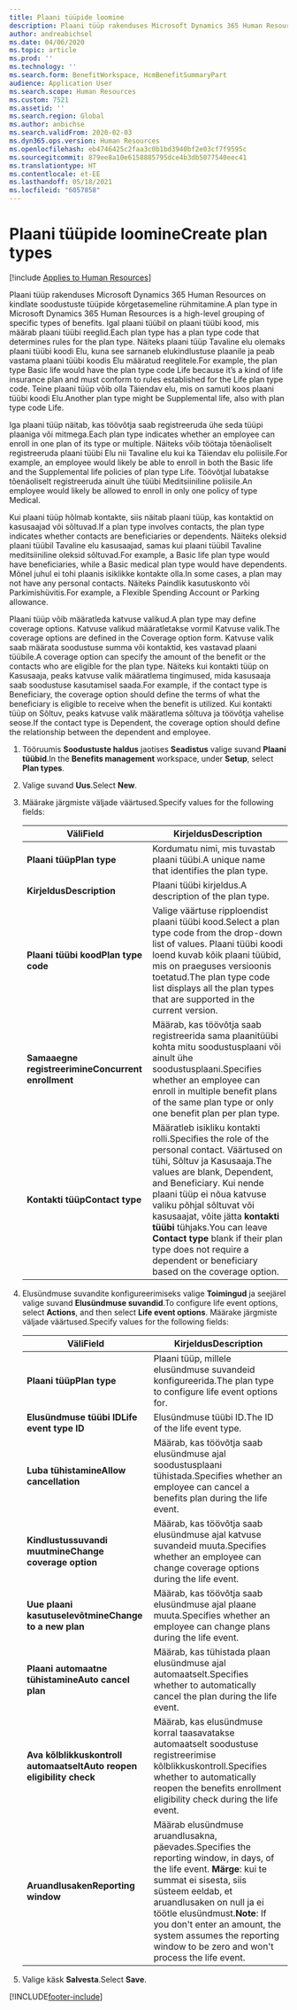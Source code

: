 ```yaml
---
title: Plaani tüüpide loomine
description: Plaani tüüp rakenduses Microsoft Dynamics 365 Human Resources on kindlate soodustuste tüüpide kõrgetasemeline rühmitamine. Igal plaani tüübil on plaani tüübi kood, mis määrab plaani tüübi reeglid.
author: andreabichsel
ms.date: 04/06/2020
ms.topic: article
ms.prod: ''
ms.technology: ''
ms.search.form: BenefitWorkspace, HcmBenefitSummaryPart
audience: Application User
ms.search.scope: Human Resources
ms.custom: 7521
ms.assetid: ''
ms.search.region: Global
ms.author: anbichse
ms.search.validFrom: 2020-02-03
ms.dyn365.ops.version: Human Resources
ms.openlocfilehash: eb4746425c2faa3c0b1bd3940bf2e03cf7f9595c
ms.sourcegitcommit: 879ee8a10e6158885795dce4b3db5077540eec41
ms.translationtype: HT
ms.contentlocale: et-EE
ms.lasthandoff: 05/18/2021
ms.locfileid: "6057858"
---
```

# <a name="create-plan-types"></a><span data-ttu-id="4f676-104">Plaani tüüpide loomine</span><span class="sxs-lookup"><span data-stu-id="4f676-104">Create plan types</span></span>

[!include [Applies to Human Resources](../includes/applies-to-hr.md)]

<span data-ttu-id="4f676-105">Plaani tüüp rakenduses Microsoft Dynamics 365 Human Resources on kindlate soodustuste tüüpide kõrgetasemeline rühmitamine.</span><span class="sxs-lookup"><span data-stu-id="4f676-105">A plan type in Microsoft Dynamics 365 Human Resources is a high-level grouping of specific types of benefits.</span></span> <span data-ttu-id="4f676-106">Igal plaani tüübil on plaani tüübi kood, mis määrab plaani tüübi reeglid.</span><span class="sxs-lookup"><span data-stu-id="4f676-106">Each plan type has a plan type code that determines rules for the plan type.</span></span> <span data-ttu-id="4f676-107">Näiteks plaani tüüp Tavaline elu olemaks plaani tüübi koodi Elu, kuna see sarnaneb elukindlustuse plaanile ja peab vastama plaani tüübi koodis Elu määratud reeglitele.</span><span class="sxs-lookup"><span data-stu-id="4f676-107">For example, the plan type Basic life would have the plan type code Life because it’s a kind of life insurance plan and must conform to rules established for the Life plan type code.</span></span> <span data-ttu-id="4f676-108">Teine plaani tüüp võib olla Täiendav elu, mis on samuti koos plaani tüübi koodi Elu.</span><span class="sxs-lookup"><span data-stu-id="4f676-108">Another plan type might be Supplemental life, also with plan type code Life.</span></span>

<span data-ttu-id="4f676-109">Iga plaani tüüp näitab, kas töövõtja saab registreeruda ühe seda tüüpi plaaniga või mitmega.</span><span class="sxs-lookup"><span data-stu-id="4f676-109">Each plan type indicates whether an employee can enroll in one plan of its type or multiple.</span></span> <span data-ttu-id="4f676-110">Näiteks võib töötaja tõenäoliselt registreeruda plaani tüübi Elu nii Tavaline elu kui ka Täiendav elu poliisile.</span><span class="sxs-lookup"><span data-stu-id="4f676-110">For example, an employee would likely be able to enroll in both the Basic life and the Supplemental life policies of plan type Life.</span></span> <span data-ttu-id="4f676-111">Töövõtjal lubatakse tõenäoliselt registreeruda ainult ühe tüübi Meditsiiniline poliisile.</span><span class="sxs-lookup"><span data-stu-id="4f676-111">An employee would likely be allowed to enroll in only one policy of type Medical.</span></span>

<span data-ttu-id="4f676-112">Kui plaani tüüp hõlmab kontakte, siis näitab plaani tüüp, kas kontaktid on kasusaajad või sõltuvad.</span><span class="sxs-lookup"><span data-stu-id="4f676-112">If a plan type involves contacts, the plan type indicates whether contacts are beneficiaries or dependents.</span></span> <span data-ttu-id="4f676-113">Näiteks oleksid plaani tüübil Tavaline elu kasusaajad, samas kui plaani tüübil Tavaline meditsiiniline oleksid sõltuvad.</span><span class="sxs-lookup"><span data-stu-id="4f676-113">For example, a Basic life plan type would have beneficiaries, while a Basic medical plan type would have dependents.</span></span> <span data-ttu-id="4f676-114">Mõnel juhul ei tohi plaanis isiklikke kontakte olla.</span><span class="sxs-lookup"><span data-stu-id="4f676-114">In some cases, a plan may not have any personal contacts.</span></span> <span data-ttu-id="4f676-115">Näiteks Paindlik kasutuskonto või Parkimishüvitis.</span><span class="sxs-lookup"><span data-stu-id="4f676-115">For example, a Flexible Spending Account or Parking allowance.</span></span>

<span data-ttu-id="4f676-116">Plaani tüüp võib määratleda katvuse valikud.</span><span class="sxs-lookup"><span data-stu-id="4f676-116">A plan type may define coverage options.</span></span> <span data-ttu-id="4f676-117">Katvuse valikud määratletakse vormil Katvuse valik.</span><span class="sxs-lookup"><span data-stu-id="4f676-117">The coverage options are defined in the Coverage option form.</span></span> <span data-ttu-id="4f676-118">Katvuse valik saab määrata soodustuse summa või kontaktid, kes vastavad plaani tüübile.</span><span class="sxs-lookup"><span data-stu-id="4f676-118">A coverage option can specify the amount of the benefit or the contacts who are eligible for the plan type.</span></span> <span data-ttu-id="4f676-119">Näiteks kui kontakti tüüp on Kasusaaja, peaks katvuse valik määratlema tingimused, mida kasusaaja saab soodustuse kasutamisel saada.</span><span class="sxs-lookup"><span data-stu-id="4f676-119">For example, if the contact type is Beneficiary, the coverage option should define the terms of what the beneficiary is eligible to receive when the benefit is utilized.</span></span> <span data-ttu-id="4f676-120">Kui kontakti tüüp on Sõltuv, peaks katvuse valik määratlema sõltuva ja töövõtja vahelise seose.</span><span class="sxs-lookup"><span data-stu-id="4f676-120">If the contact type is Dependent, the coverage option should define the relationship between the dependent and employee.</span></span> 

1. <span data-ttu-id="4f676-121">Tööruumis **Soodustuste haldus** jaotises **Seadistus** valige suvand **Plaani tüübid**.</span><span class="sxs-lookup"><span data-stu-id="4f676-121">In the **Benefits management** workspace, under **Setup**, select **Plan types**.</span></span>

2. <span data-ttu-id="4f676-122">Valige suvand **Uus**.</span><span class="sxs-lookup"><span data-stu-id="4f676-122">Select **New**.</span></span>

3. <span data-ttu-id="4f676-123">Määrake järgmiste väljade väärtused.</span><span class="sxs-lookup"><span data-stu-id="4f676-123">Specify values for the following fields:</span></span>

   | <span data-ttu-id="4f676-124">Väli</span><span class="sxs-lookup"><span data-stu-id="4f676-124">Field</span></span> | <span data-ttu-id="4f676-125">Kirjeldus</span><span class="sxs-lookup"><span data-stu-id="4f676-125">Description</span></span> |
   | --- | --- |
   | <span data-ttu-id="4f676-126">**Plaani tüüp**</span><span class="sxs-lookup"><span data-stu-id="4f676-126">**Plan type**</span></span> | <span data-ttu-id="4f676-127">Kordumatu nimi, mis tuvastab plaani tüübi.</span><span class="sxs-lookup"><span data-stu-id="4f676-127">A unique name that identifies the plan type.</span></span> |
   | <span data-ttu-id="4f676-128">**Kirjeldus**</span><span class="sxs-lookup"><span data-stu-id="4f676-128">**Description**</span></span> | <span data-ttu-id="4f676-129">Plaani tüübi kirjeldus.</span><span class="sxs-lookup"><span data-stu-id="4f676-129">A description of the plan type.</span></span> |
   | <span data-ttu-id="4f676-130">**Plaani tüübi kood**</span><span class="sxs-lookup"><span data-stu-id="4f676-130">**Plan type code**</span></span> | <span data-ttu-id="4f676-131">Valige väärtuse ripploendist plaani tüübi kood.</span><span class="sxs-lookup"><span data-stu-id="4f676-131">Select a plan type code from the drop-down list of values.</span></span> <span data-ttu-id="4f676-132">Plaani tüübi koodi loend kuvab kõik plaani tüübid, mis on praeguses versioonis toetatud.</span><span class="sxs-lookup"><span data-stu-id="4f676-132">The plan type code list displays all the plan types that are supported in the current version.</span></span> |
   | <span data-ttu-id="4f676-133">**Samaaegne registreerimine**</span><span class="sxs-lookup"><span data-stu-id="4f676-133">**Concurrent enrollment**</span></span> | <span data-ttu-id="4f676-134">Määrab, kas töövõtja saab registreerida sama plaanitüübi kohta mitu soodustusplaani või ainult ühe soodustusplaani.</span><span class="sxs-lookup"><span data-stu-id="4f676-134">Specifies whether an employee can enroll in multiple benefit plans of the same plan type or only one benefit plan per plan type.</span></span> |
   | <span data-ttu-id="4f676-135">**Kontakti tüüp**</span><span class="sxs-lookup"><span data-stu-id="4f676-135">**Contact type**</span></span> | <span data-ttu-id="4f676-136">Määratleb isikliku kontakti rolli.</span><span class="sxs-lookup"><span data-stu-id="4f676-136">Specifies the role of the personal contact.</span></span> <span data-ttu-id="4f676-137">Väärtused on tühi, Sõltuv ja Kasusaaja.</span><span class="sxs-lookup"><span data-stu-id="4f676-137">The values are blank, Dependent, and Beneficiary.</span></span> <span data-ttu-id="4f676-138">Kui nende plaani tüüp ei nõua katvuse valiku põhjal sõltuvat või kasusaajat, võite jätta **kontakti tüübi** tühjaks.</span><span class="sxs-lookup"><span data-stu-id="4f676-138">You can leave **Contact type** blank if their plan type does not require a dependent or beneficiary based on the coverage option.</span></span> |

4. <span data-ttu-id="4f676-139">Elusündmuse suvandite konfigureerimiseks valige **Toimingud** ja seejärel valige suvand **Elusündmuse suvandid**.</span><span class="sxs-lookup"><span data-stu-id="4f676-139">To configure life event options, select **Actions**, and then select **Life event options**.</span></span> <span data-ttu-id="4f676-140">Määrake järgmiste väljade väärtused.</span><span class="sxs-lookup"><span data-stu-id="4f676-140">Specify values for the following fields:</span></span>

   | <span data-ttu-id="4f676-141">Väli</span><span class="sxs-lookup"><span data-stu-id="4f676-141">Field</span></span> | <span data-ttu-id="4f676-142">Kirjeldus</span><span class="sxs-lookup"><span data-stu-id="4f676-142">Description</span></span> |
   | --- | --- |
   | <span data-ttu-id="4f676-143">**Plaani tüüp**</span><span class="sxs-lookup"><span data-stu-id="4f676-143">**Plan type**</span></span> | <span data-ttu-id="4f676-144">Plaani tüüp, millele elusündmuse suvandeid konfigureerida.</span><span class="sxs-lookup"><span data-stu-id="4f676-144">The plan type to configure life event options for.</span></span> |
   | <span data-ttu-id="4f676-145">**Elusündmuse tüübi ID**</span><span class="sxs-lookup"><span data-stu-id="4f676-145">**Life event type ID**</span></span> | <span data-ttu-id="4f676-146">Elusündmuse tüübi ID.</span><span class="sxs-lookup"><span data-stu-id="4f676-146">The ID of the life event type.</span></span> |
   | <span data-ttu-id="4f676-147">**Luba tühistamine**</span><span class="sxs-lookup"><span data-stu-id="4f676-147">**Allow cancellation**</span></span> | <span data-ttu-id="4f676-148">Määrab, kas töövõtja saab elusündmuse ajal soodustusplaani tühistada.</span><span class="sxs-lookup"><span data-stu-id="4f676-148">Specifies whether an employee can cancel a benefits plan during the life event.</span></span> |
   | <span data-ttu-id="4f676-149">**Kindlustussuvandi muutmine**</span><span class="sxs-lookup"><span data-stu-id="4f676-149">**Change coverage option**</span></span> | <span data-ttu-id="4f676-150">Määrab, kas töövõtja saab elusündmuse ajal katvuse suvandeid muuta.</span><span class="sxs-lookup"><span data-stu-id="4f676-150">Specifies whether an employee can change coverage options during the life event.</span></span> |
   | <span data-ttu-id="4f676-151">**Uue plaani kasutuselevõtmine**</span><span class="sxs-lookup"><span data-stu-id="4f676-151">**Change to a new plan**</span></span> | <span data-ttu-id="4f676-152">Määrab, kas töövõtja saab elusündmuse ajal plaane muuta.</span><span class="sxs-lookup"><span data-stu-id="4f676-152">Specifies whether an employee can change plans during the life event.</span></span> |
   | <span data-ttu-id="4f676-153">**Plaani automaatne tühistamine**</span><span class="sxs-lookup"><span data-stu-id="4f676-153">**Auto cancel plan**</span></span> | <span data-ttu-id="4f676-154">Määrab, kas tühistada plaan elusündmuse ajal automaatselt.</span><span class="sxs-lookup"><span data-stu-id="4f676-154">Specifies whether to automatically cancel the plan during the life event.</span></span> |
   | <span data-ttu-id="4f676-155">**Ava kõlblikkuskontroll automaatselt**</span><span class="sxs-lookup"><span data-stu-id="4f676-155">**Auto reopen eligibility check**</span></span> | <span data-ttu-id="4f676-156">Määrab, kas elusündmuse korral taasavatakse automaatselt soodustuse registreerimise kõlblikkuskontroll.</span><span class="sxs-lookup"><span data-stu-id="4f676-156">Specifies whether to automatically reopen the benefits enrollment eligibility check during the life event.</span></span> |
   | <span data-ttu-id="4f676-157">**Aruandlusaken**</span><span class="sxs-lookup"><span data-stu-id="4f676-157">**Reporting window**</span></span> | <span data-ttu-id="4f676-158">Määrab elusündmuse aruandlusakna, päevades.</span><span class="sxs-lookup"><span data-stu-id="4f676-158">Specifies the reporting window, in days, of the life event.</span></span> <span data-ttu-id="4f676-159">**Märge**: kui te summat ei sisesta, siis süsteem eeldab, et aruandlusaken on null ja ei töötle elusündmust.</span><span class="sxs-lookup"><span data-stu-id="4f676-159">**Note**: If you don't enter an amount, the system assumes the reporting window to be zero and won't process the life event.</span></span> |

5. <span data-ttu-id="4f676-160">Valige käsk **Salvesta**.</span><span class="sxs-lookup"><span data-stu-id="4f676-160">Select **Save**.</span></span> 


[!INCLUDE[footer-include](../includes/footer-banner.md)]